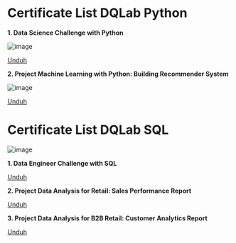 <h1>Certificate List DQLab Python</h1>


<b>1. Data Science Challenge with Python</b>

![image](https://user-images.githubusercontent.com/68532033/89725525-96babc00-da3a-11ea-9b32-440845475ba1.png)

<a href="https://academy.dqlab.id/certificate/pdf/DQLABPRJC2TMFIPV" target="_blank">Unduh</a> 

<b>2. Project Machine Learning with Python: Building Recommender System</b>

![image](https://user-images.githubusercontent.com/68532033/89726248-8c9cbb80-da42-11ea-9dea-04fd64a87c5e.png)

<a href="https://academy.dqlab.id/certificate/pdf/DQLABPRJC5HRTGFD" target="_blank">Unduh</a> 

<h1>Certificate List DQLab SQL</h1>

![image](https://user-images.githubusercontent.com/68532033/89724252-c661c800-da2a-11ea-83f8-97393823758a.png)

<b>1. Data Engineer Challenge with SQL</b>

<a href="https://academy.dqlab.id/certificate/pdf/DQLABSQLTSTTTJJO" target="_blank">Unduh</a> 

<b>2. Project Data Analysis for Retail: Sales Performance Report</b>

<a href="https://academy.dqlab.id/certificate/pdf/DQLABPRJC4OOUKHL" target="_blank">Unduh</a> 

<b>3. Project Data Analysis for B2B Retail: Customer Analytics Report</b>

<a href="https://academy.dqlab.id/certificate/pdf/DQLABPRJ10FBNEGF" target="_blank">Unduh</a> 

